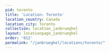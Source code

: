```yaml
---
pid: toronto
title: 'Location: Toronto'
location_country: Canada
location_city: Toronto
collection: location_janbrueghel
layout: locationpage_janbrueghel
order: '012'
permalink: "/janbrueghel/locations/toronto/"
---
```


